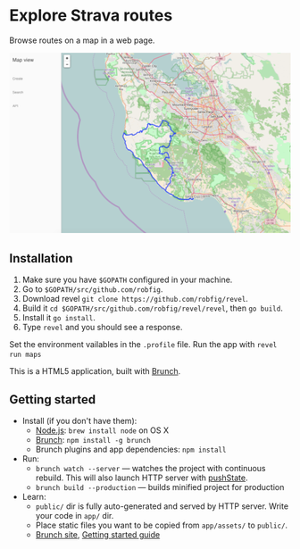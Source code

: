 # Explore Strava routes

Browse routes on a map in a web page.

![Strava API Explorer](https://raw.githubusercontent.com/shavit/cautious-spork/master/doc/screenshot.png)

## Installation
1. Make sure you have `$GOPATH` configured in your machine.
2. Go to `$GOPATH/src/github.com/robfig`.
3. Download revel `git clone https://github.com/robfig/revel`.
4. Build it `cd $GOPATH/src/github.com/robfig/revel/revel`, then `go build`.
5. Install it `go install`.
6. Type `revel` and you should see a response.

Set the environment vailables in the `.profile` file. Run the app with `revel run maps`

This is a HTML5 application, built with [Brunch](http://brunch.io).

## Getting started
* Install (if you don't have them):
    * [Node.js](http://nodejs.org): `brew install node` on OS X
    * [Brunch](http://brunch.io): `npm install -g brunch`
    * Brunch plugins and app dependencies: `npm install`
* Run:
    * `brunch watch --server` — watches the project with continuous rebuild. This will also launch HTTP server with [pushState](https://developer.mozilla.org/en-US/docs/Web/Guide/API/DOM/Manipulating_the_browser_history).
    * `brunch build --production` — builds minified project for production
* Learn:
    * `public/` dir is fully auto-generated and served by HTTP server.  Write your code in `app/` dir.
    * Place static files you want to be copied from `app/assets/` to `public/`.
    * [Brunch site](http://brunch.io), [Getting started guide](https://github.com/brunch/brunch-guide#readme)
